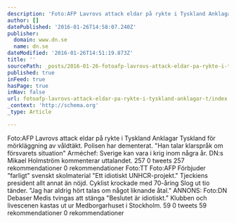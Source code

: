 ```yaml
---
description: 'Foto:AFP Lavrovs attack eldar på rykte i Tyskland Anklagar Tyskland för mörkläggning av våldtäkt. Polisen har dementerat. ”Han talar klarspråk om försvarets sit'
author: []
datePublished: '2016-01-26T14:58:07.240Z'
publisher:
  domain: www.dn.se
  name: dn.se
dateModified: '2016-01-26T14:51:19.873Z'
title: ''
sourcePath: _posts/2016-01-26-fotoafp-lavrovs-attack-eldar-pa-rykte-i-tyskland-anklagar-t.md
published: true
inFeed: true
hasPage: true
inNav: false
url: fotoafp-lavrovs-attack-eldar-pa-rykte-i-tyskland-anklagar-t/index.html
_context: 'http://schema.org'
_type: Article

---
```

Foto:AFP Lavrovs attack eldar på rykte i Tyskland Anklagar Tyskland för mörkläggning av våldtäkt. Polisen har dementerat. "Han talar klarspråk om försvarets situation" Arméchef: Sverige kan vara i krig inom några år. DN:s Mikael Holmström kommenterar uttalandet. 257  0 tweets  257 rekommendationer  0 rekommendationer Foto:TT Foto:AFP Förbjuder "farligt" svenskt skolmaterial "Ett idiotiskt UNHCR-projekt." Tjeckiens president allt annat än nöjd. Cyklist krockade med 70-åring Slog ut tio tänder. "Jag har aldrig hört talas om något liknande åtal." ANNONS: Foto:DN Debaser Medis tvingas att stänga "Beslutet är idiotiskt." Klubben och livescenen kastas ut ur Medborgarhuset i Stockholm. 59  0 tweets  59 rekommendationer  0 rekommendationer